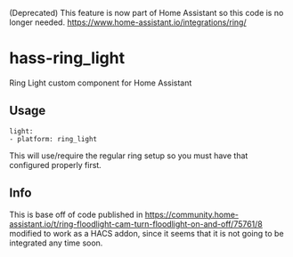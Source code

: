 (Deprecated) This feature is now part of Home Assistant so this code is no longer needed. https://www.home-assistant.io/integrations/ring/

# hass-ring_light
Ring Light custom component for Home Assistant

## Usage

```
light:
- platform: ring_light
```

This will use/require the regular ring setup so you must have that configured properly first.

## Info

This is base off of code published in https://community.home-assistant.io/t/ring-floodlight-cam-turn-floodlight-on-and-off/75761/8
modified to work as a HACS addon, since it seems that it is not going to be integrated any time soon.
